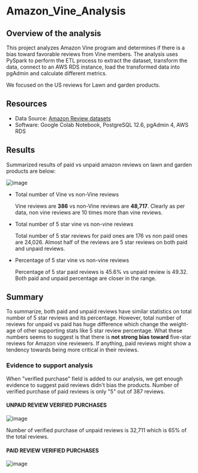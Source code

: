 # Amazon_Vine_Analysis

## Overview of the analysis 

This project analyzes Amazon Vine program and determines if there is a bias toward favorable reviews from Vine members.
The analysis uses PySpark to perform the ETL process to extract the dataset, transform the data, connect to an AWS RDS instance, load the transformed data into pgAdmin and calculate different metrics.

We focused on the US reviews for Lawn and garden products.

## Resources

- Data Source: [Amazon Review datasets](https://s3.amazonaws.com/amazon-reviews-pds/tsv/index.txt)
- Software: Google Colab Notebook, PostgreSQL 12.6, pgAdmin 4, AWS RDS

## Results 

Summarized results of paid vs unpaid amazon reviews on lawn and garden products are below: 


![image](https://user-images.githubusercontent.com/83181834/130373217-3f705005-a81d-4371-ad38-595e3a5aa6e6.png)


- Total number of Vine vs non-Vine reviews 
  
    Vine reviews are **386** vs non-Vine reviews are **48,717**. Clearly as per data, non vine reviews are 10 times more than vine reviews.
    
- Total number of 5 star vine vs non-vine reviews

    Total number of 5 star reviews for paid ones are 176 vs non paid ones are 24,026. Almost half of the reviews are 5 star reviews on both paid and unpaid reviews. 
    
- Percentage of 5 star vine vs non-vine reviews

  Percentage of 5 star paid reviews is 45.6% vs unpaid review is 49.32. Both paid and unpaid percentage are closer in the range. 

## Summary 

To summarize, both paid and unpaid reviews have similar statistics on total number of 5 star reviews and its percentage. However, total number of reviews for unpaid vs paid has huge difference which change the weight-age of other supporting stats like 5 star review percentage. What these numbers seems to suggest is that there is **not strong bias toward** five-star reviews for Amazon vine reviewers. If anything, paid reviews might show a tendency towards being more critical in their reviews. 

### Evidence to support analysis

When "verified purchase" field is added to our analysis, we get enough evidence to suggest paid reviews didn't bias the products. Number of verified purchase of paid reviews is only "5" out of 387 reviews.

#### UNPAID REVIEW VERIFIED PURCHASES
![image](https://user-images.githubusercontent.com/83181834/130373151-28e3b6d6-6ab0-454a-9ed7-3d65e92b2e46.png)


Number of verified purchase of unpaid reviews is 32,711 which is 65% of the total reviews. 

#### PAID REVIEW VERIFIED PURCHASES
![image](https://user-images.githubusercontent.com/83181834/130373466-f8ef8e5c-3913-4088-a296-7fa8a9d3b36c.png)
